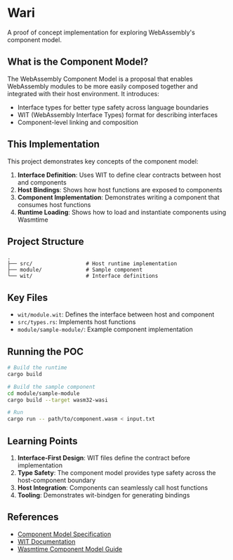# Wari

A proof of concept implementation for exploring WebAssembly's component model.

## What is the Component Model?

The WebAssembly Component Model is a proposal that enables WebAssembly modules to be more easily composed together and integrated with their host environment. It introduces:

- Interface types for better type safety across language boundaries
- WIT (WebAssembly Interface Types) format for describing interfaces
- Component-level linking and composition

## This Implementation

This project demonstrates key concepts of the component model:

1. **Interface Definition**: Uses WIT to define clear contracts between host and components
2. **Host Bindings**: Shows how host functions are exposed to components
3. **Component Implementation**: Demonstrates writing a component that consumes host functions
4. **Runtime Loading**: Shows how to load and instantiate components using Wasmtime

## Project Structure

```
.
├── src/                 # Host runtime implementation
├── module/              # Sample component
└── wit/                 # Interface definitions
```

## Key Files

- `wit/module.wit`: Defines the interface between host and component
- `src/types.rs`: Implements host functions
- `module/sample-module/`: Example component implementation

## Running the POC

```bash
# Build the runtime
cargo build

# Build the sample component
cd module/sample-module
cargo build --target wasm32-wasi

# Run
cargo run -- path/to/component.wasm < input.txt
```

## Learning Points

1. **Interface-First Design**: WIT files define the contract before implementation
2. **Type Safety**: The component model provides type safety across the host-component boundary
3. **Host Integration**: Components can seamlessly call host functions
4. **Tooling**: Demonstrates wit-bindgen for generating bindings

## References

- [Component Model Specification](https://github.com/WebAssembly/component-model)
- [WIT Documentation](https://github.com/WebAssembly/component-model/blob/main/design/mvp/WIT.md)
- [Wasmtime Component Model Guide](https://docs.wasmtime.dev/)

